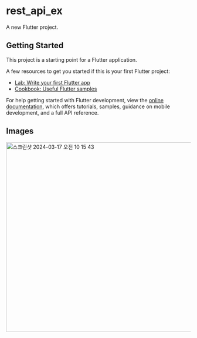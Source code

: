# rest_api_ex

A new Flutter project.

## Getting Started

This project is a starting point for a Flutter application.

A few resources to get you started if this is your first Flutter project:

- [Lab: Write your first Flutter app](https://docs.flutter.dev/get-started/codelab)
- [Cookbook: Useful Flutter samples](https://docs.flutter.dev/cookbook)

For help getting started with Flutter development, view the
[online documentation](https://docs.flutter.dev/), which offers tutorials,
samples, guidance on mobile development, and a full API reference.

## Images

<img width="516" alt="스크린샷 2024-03-17 오전 10 15 43" src="https://github.com/NalaJang/flutter_study/assets/73895803/f2777274-3ec0-4228-bbcd-df7711e9145e">
